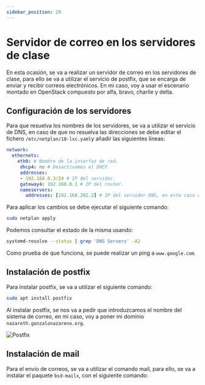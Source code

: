 ```yaml
---
sidebar_position: 20
---
```


# Servidor de correo en los servidores de clase

En esta ocasión, se va a realizar un servidor de correo en los servidores de clase, para ello se va a utilizar el servicio de postfix, que se encarga de enviar y recibir correos electrónicos. En mi caso, voy a usar el escenario montado en OpenStack compuesto por alfa, bravo, charlie y delta.

## Configuración de los servidores

Para que resuelva los nombres de los servidores, se va a utilizar el servicio de DNS, en caso de que no resuelva las direcciones se debe editar el fichero `/etc/netplan/10-lxc.yaml`y añadir las siguientes líneas:

```yaml 
network: 
  ethernets: 
    eth0: # Nombre de la interfaz de red.
     dhcp4: no # Desactivamos el DHCP.
     addresses:
     - 192.168.0.3/24 # IP del servidor.
     gateway4: 192.168.0.1 # IP del router.
     nameservers: 
       addresses: [192.168.202.2] # IP del servidor DNS, en este caso el servidor DNS de la red de clase.
```

Para aplicar los cambios se debe ejecutar el siguiente comando:

```bash
sudo netplan apply
```

Podemos consultar el estado de la misma usando:

```bash
systemd-resolve --status | grep 'DNS Servers' -A2
```

Como prueba de que funciona, se puede realizar un ping a `www.google.com`.


## Instalación de postfix

Para instalar postfix, se va a utilizar el siguiente comando:

```bash
sudo apt install postfix
```

Al instalar postfix, se nos va a pedir que introduzcamos el nombre del sistema de correo, en mi caso, voy a poner mi dominio `nazareth.gonzalonazareno.org`.

![Postfix](/img/SRI+HLC/taller1SRI6.png)

## Instalación de mail

Para el envío de correos, se va a utilizar el comando mail, para ello, se va a instalar el paquete `bsd-mailx`, con el siguiente comando:

```bash